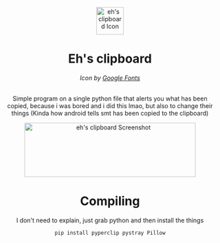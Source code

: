 <div align="center">
  <img width="64" height="64" alt="eh's clipboard Icon" src="https://github.com/user-attachments/assets/eef0b081-0c8f-49b9-9691-29660199aa82" />
  <h1>Eh's clipboard</h1>
  <i>Icon by <a href="https://fonts.google.com/icons">Google Fonts</a></i>
</div>

<br>


<div align="center">
  <p>Simple program on a single python file that alerts you what has been copied, because i was bored and i did this lmao, but also to change their things (Kinda how android tells smt has been copied to the clipboard)</p>
  <img width="398" height="126" alt="eh's clipboard Screenshot" src="https://github.com/user-attachments/assets/e7694d66-9ce9-431b-b519-c18704fe82c8" />
<h1>Compiling</h1>

I don't need to explain, just grab python and then install the things

```
pip install pyperclip pystray Pillow
```
</div>
